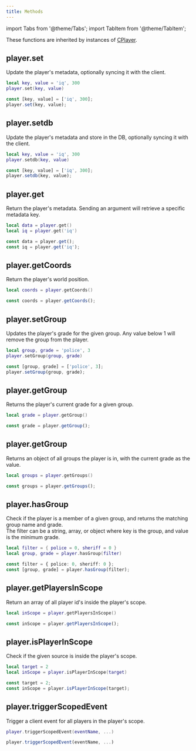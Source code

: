 ```yaml
---
title: Methods
---
```


import Tabs from '@theme/Tabs';
import TabItem from '@theme/TabItem';

These functions are inherited by instances of [CPlayer](../Server/).

## player.set

Update the player's metadata, optionally syncing it with the client.

<Tabs>
<TabItem value='lua' label='Lua'>

```lua
local key, value = 'iq', 300
player.set(key, value)
```

</TabItem>
<TabItem value='js/ts' label='JS/TS'>

```ts
const [key, value] = ['iq', 300];
player.set(key, value);
```

</TabItem>
</Tabs>

## player.setdb

Update the player's metadata and store in the DB, optionally syncing it with the client.

<Tabs>
<TabItem value='lua' label='Lua'>

```lua
local key, value = 'iq', 300
player.setdb(key, value)
```

</TabItem>
<TabItem value='js/ts' label='JS/TS'>

```ts
const [key, value] = ['iq', 300];
player.setdb(key, value);
```

</TabItem>
</Tabs>

## player.get

Return the player's metadata. Sending an argument will retrieve a specific metadata key.

<Tabs>
<TabItem value='lua' label='Lua'>

```lua
local data = player.get()
local iq = player.get('iq')
```

</TabItem>
<TabItem value='js/ts' label='JS/TS'>

```ts
const data = player.get();
const iq = player.get('iq');
```

</TabItem>
</Tabs>

## player.getCoords

Return the player's world position.

<Tabs>
<TabItem value='lua' label='Lua'>

```lua
local coords = player.getCoords()
```

</TabItem>
<TabItem value='js/ts' label='JS/TS'>

```ts
const coords = player.getCoords();
```

</TabItem>
</Tabs>

## player.setGroup

Updates the player's grade for the given group. Any value below 1 will remove the group from the player.

<Tabs>
<TabItem value='lua' label='Lua'>

```lua
local group, grade = 'police', 3
player.setGroup(group, grade)
```

</TabItem>
<TabItem value='js/ts' label='JS/TS'>

```ts
const [group, grade] = ['police', 3];
player.setGroup(group, grade);
```

</TabItem>
</Tabs>

## player.getGroup

Returns the player's current grade for a given group.

<Tabs>
<TabItem value='lua' label='Lua'>

```lua
local grade = player.getGroup()
```

</TabItem>
<TabItem value='js/ts' label='JS/TS'>

```ts
const grade = player.getGroup();
```

</TabItem>
</Tabs>

## player.getGroup

Returns an object of all groups the player is in, with the current grade as the value.

<Tabs>
<TabItem value='lua' label='Lua'>

```lua
local groups = player.getGroups()
```

</TabItem>
<TabItem value='js/ts' label='JS/TS'>

```ts
const groups = player.getGroups();
```

</TabItem>
</Tabs>

## player.hasGroup

Check if the player is a member of a given group, and returns the matching group name and grade.  
The filter can be a string, array, or object where key is the group, and value is the minimum grade.

<Tabs>
<TabItem value='lua' label='Lua'>

```lua
local filter = { police = 0, sheriff = 0 }
local group, grade = player.hasGroup(filter)
```

</TabItem>
<TabItem value='js/ts' label='JS/TS'>

```ts
const filter = { police: 0, sheriff: 0 };
const [group, grade] = player.hasGroup(filter);
```

</TabItem>
</Tabs>

## player.getPlayersInScope

Return an array of all player id's inside the player's scope.

<Tabs>
<TabItem value='lua' label='Lua'>

```lua
local inScope = player.getPlayersInScope()
```

</TabItem>
<TabItem value='js/ts' label='JS/TS'>

```ts
const inScope = player.getPlayersInScope();
```

</TabItem>
</Tabs>

## player.isPlayerInScope

Check if the given source is inside the player's scope.

<Tabs>
<TabItem value='lua' label='Lua'>

```lua
local target = 2
local inScope = player.isPlayerInScope(target)
```

</TabItem>
<TabItem value='js/ts' label='JS/TS'>

```ts
const target = 2;
const inScope = player.isPlayerInScope(target);
```

</TabItem>
</Tabs>

## player.triggerScopedEvent

Trigger a client event for all players in the player's scope.

<Tabs>
<TabItem value='lua' label='Lua'>

```lua
player.triggerScopedEvent(eventName, ...)
```

</TabItem>
<TabItem value='js/ts' label='JS/TS'>

```ts
player.triggerScopedEvent(eventName, ...)
```

</TabItem>
</Tabs>
